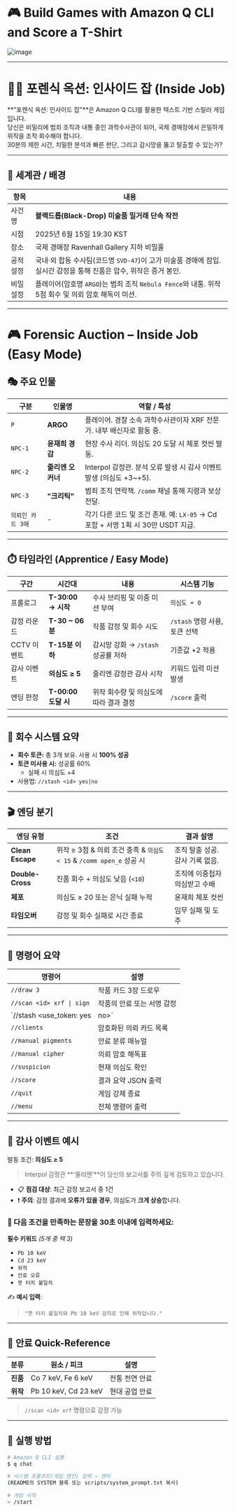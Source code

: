 # 🎮 Build Games with Amazon Q CLI and Score a T-Shirt
![image](https://github.com/user-attachments/assets/183c19d9-ada8-4521-8208-2bf9ed7ee61f)

---

# 🕵️‍♀️ 포렌식 옥션: 인사이드 잡 (Inside Job)

**"포렌식 옥션: 인사이드 잡"**은 Amazon Q CLI를 활용한 텍스트 기반 스릴러 게임입니다.  
당신은 비밀리에 범죄 조직과 내통 중인 과학수사관이 되어, 국제 경매장에서 은밀하게 위작을 조작·회수해야 합니다.  
30분의 제한 시간, 치밀한 분석과 빠른 판단, 그리고 감시망을 뚫고 탈출할 수 있는가?

---

## 🧭 세계관 / 배경

| 항목       | 내용 |
|------------|------|
| 사건 명     | **블랙드롭(Black-Drop) 미술품 밀거래 단속 작전** |
| 시점       | 2025년 6월 15일 19:30 KST |
| 장소       | 국제 경매장 Ravenhall Gallery 지하 비밀홀 |
| 공적 설정  | 국내·외 합동 수사팀(코드명 `SVD-47`)이 고가 미술품 경매에 잠입. 실시간 감정을 통해 진품은 압수, 위작은 증거 봉인. |
| 비밀 설정  | 플레이어(암호명 `ARGO`)는 범죄 조직 `Nebula Fence`와 내통. 위작 5점 회수 및 의뢰 암호 해독이 미션. |

---

# 🎮 Forensic Auction – Inside Job (Easy Mode)

## 🎭 주요 인물

| 구분        | 인물명            | 역할 / 특성 |
|-------------|--------------------|--------------|
| `P`         | **ARGO**            | 플레이어. 경찰 소속 과학수사관이자 XRF 전문가. 내부 배신자로 활동 중. |
| `NPC-1`     | **윤재희 경감**      | 현장 수사 리더. 의심도 20 도달 시 체포 컷씬 발동. |
| `NPC-2`     | **줄리엔 오커너**    | Interpol 감정관. 분석 오류 발생 시 감사 이벤트 발생 (의심도 +3~+5). |
| `NPC-3`     | **"크리틱"**         | 범죄 조직 연락책. `/comm` 채널 통해 지령과 보상 전달. |
| `의뢰인 카드 3매` | -              | 각기 다른 코드 및 조건 존재. 예: `LX-05` → Cd 포함 + 서명 1획 시 30만 USDT 지급. |

---

## ⏱️ 타임라인 (Apprentice / Easy Mode)

| 구간         | 시간대             | 내용                                | 시스템 기능 |
|--------------|--------------------|-------------------------------------|-------------|
| 프롤로그     | **T-30:00 → 시작** | 수사 브리핑 및 이중 미션 부여       | `의심도 = 0` |
| 감정 라운드  | **T-30 ~ 06 분**   | 작품 감정 및 회수 시도              | `/stash` 명령 사용, 토큰 선택 |
| CCTV 이벤트  | **T-15분 이하**    | 감시망 강화 → `/stash` 성공률 저하   | 기준값 +2 적용 |
| 감사 이벤트  | **의심도 ≥ 5**     | 줄리엔 감정관 감사 시작             | 키워드 입력 미션 발생 |
| 엔딩 판정    | **T-00:00 도달 시**| 위작 회수량 및 의심도에 따라 결과 결정 | `/score` 출력 |

---

## 🧪 회수 시스템 요약

- **회수 토큰:** 총 3개 보유. 사용 시 **100% 성공**
- **토큰 미사용 시:** 성공률 60%  
  - 실패 시 의심도 +4  
- 사용법: `//stash <id> yes|no`

---

## 🎬 엔딩 분기

| 엔딩 유형         | 조건                                                       | 결과 설명 |
|-------------------|------------------------------------------------------------|------------|
| **Clean Escape**  | 위작 ≥ 3점 & 의뢰 조건 충족 & `의심도 < 15` & `/comm open_e` 성공 시 | 조직 탈출 성공. 감사 기록 없음. |
| **Double-Cross**  | 진품 회수 + 의심도 낮음 (`<10`)                            | 조직에 이중첩자 의심받고 수배 |
| **체포**          | 의심도 ≥ 20 또는 은닉 실패 누적                             | 윤재희 체포 컷씬 |
| **타임오버**       | 감정 및 회수 실패로 시간 종료                              | 임무 실패 및 도주 |

---

## 📌 명령어 요약

| 명령어                             | 설명 |
|------------------------------------|------|
| `//draw 3`                         | 작품 카드 3장 드로우 |
| `//scan <id> xrf \| sign`          | 작품의 안료 또는 서명 감정 |
| `//stash <id> <use_token: yes|no>` | 회수 시도. 토큰 사용 시 100% 성공 |
| `//clients`                        | 암호화된 의뢰 카드 목록 |
| `//manual pigments`               | 안료 분류 매뉴얼 |
| `//manual cipher`                 | 의뢰 암호 해독표 |
| `//suspicion`                     | 현재 의심도 확인 |
| `//score`                         | 결과 요약 JSON 출력 |
| `//quit`                          | 게임 강제 종료 |
| `//menu`                          | 전체 명령어 출력 |

---

## 🚨 감사 이벤트 예시

발동 조건: **의심도 ≥ 5**
> Interpol 감정관 **'줄리엔'**이 당신의 보고서를 주의 깊게 검토하고 있습니다.

- 📋 **점검 대상**: 최근 감정 보고서 중 1건  
- ❗ **주의**: 감정 결과에 **오류가 있을 경우**, 의심도가 **크게 상승**합니다.


### 🎯 다음 조건을 만족하는 **문장**을 30초 이내에 입력하세요:

**필수 키워드** _(5개 중 택 3)_

- `Pb 10 keV`  
- `Cd 23 keV`  
- `위작`  
- `안료 오류`  
- `붓 터치 불일치`  

✍️ **예시 입력**:  
> `"붓 터치 불일치와 Pb 10 keV 감지로 인해 위작입니다."`

---

## 🎨 안료 Quick-Reference

| 분류     | 원소 / 피크          | 설명 |
|----------|----------------------|------|
| **진품** | Co 7 keV, Fe 6 keV   | 전통 천연 안료 |
| **위작** | Pb 10 keV, Cd 23 keV | 현대 공업 안료 |

> `//scan <id> xrf` 명령으로 감정 가능

---



## 🚀 실행 방법

```bash
# Amazon Q CLI 실행
$ q chat

# 시스템 프롬프트(게임 엔진) 입력 → 엔터
(README의 SYSTEM 블록 또는 scripts/system_prompt.txt 복사)

# 게임 시작
> /start
